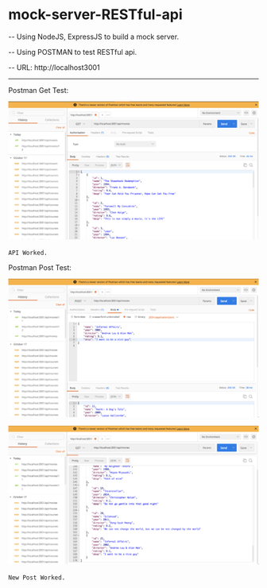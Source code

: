 # mock-server-RESTful-api

-- Using NodeJS, ExpressJS to build a mock server.  

-- Using POSTMAN to test RESTful api.  

-- URL: http://localhost3001  

***

Postman Get Test:  

![alt](https://github.com/zoecooperwei/image-library/blob/master/mock-server/mock-server-get.png)  

`API Worked.`

Postman Post Test:  

![alt](https://github.com/zoecooperwei/image-library/blob/master/mock-server/mock-server-post1.png)  

![alt](https://github.com/zoecooperwei/image-library/blob/master/mock-server/mock-server-postcheck.png)  

`New Post Worked.`

